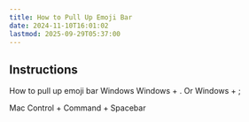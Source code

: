```yaml
---
title: How to Pull Up Emoji Bar
date: 2024-11-10T16:01:02
lastmod: 2025-09-29T05:37:00
---
```


## Instructions

How to pull up emoji bar Windows Windows + . Or Windows + ;

Mac Control + Command + Spacebar
